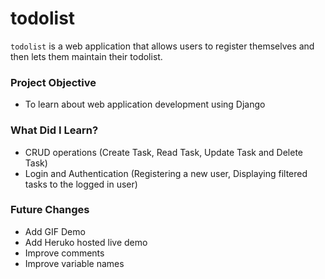 # todolist

<!--
[![Live Demo](http://pepy.tech/badge/shallow-backup)](http://pepy.tech/count/shallow-backup)
-->

`todolist` is a web application that allows users to register themselves and then lets them maintain their todolist.


### Project Objective

+ To learn about web application development using Django


### What Did I Learn?

+ CRUD operations (Create Task, Read Task, Update Task and Delete Task)
+ Login and Authentication (Registering a new user, Displaying filtered tasks to the logged in user)


### Future Changes

+ Add GIF Demo
+ Add Heruko hosted live demo
+ Improve comments
+ Improve variable names

<!--
![ToDo List GIF Demo](img/shallow-backup-demo.gif)
-->